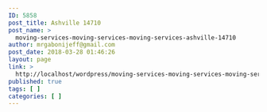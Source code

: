 ```yaml
---
ID: 5858
post_title: Ashville 14710
post_name: >
  moving-services-moving-services-moving-services-ashville-14710
author: mrgabonijeff@gmail.com
post_date: 2018-03-28 01:46:26
layout: page
link: >
  http://localhost/wordpress/moving-services-moving-services-moving-services-ashville-14710/
published: true
tags: [ ]
categories: [ ]
---
```

